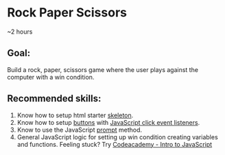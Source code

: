 # Rock Paper Scissors
~2 hours

## Goal: 
Build a rock, paper, scissors game where the user plays against the computer with a win condition.

## Recommended skills:
1. Know how to setup html starter [skeleton](https://gist.github.com/taniarascia/d0308ff82a1d4344a904).
2. Know how to setup [buttons](https://www.w3schools.com/tags/tag_button.asp) with [JavaScript click event listeners](https://www.w3schools.com/js/js_htmldom_eventlistener.asp).
3. Know to use the JavaScript [prompt](https://www.w3schools.com/jsref/met_win_prompt.asp) method.
4. General JavaScript logic for setting up win condition creating variables and functions. Feeling stuck? Try [Codeacademy - Intro to JavaScript](https://www.codecademy.com/learn/introduction-to-javascript)
